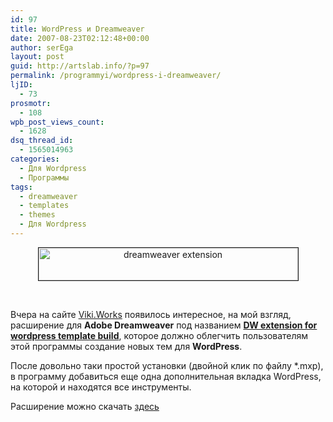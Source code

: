 ```yaml
---
id: 97
title: WordPress и Dreamweaver
date: 2007-08-23T02:12:48+00:00
author: serEga
layout: post
guid: http://artslab.info/?p=97
permalink: /programmyi/wordpress-i-dreamweaver/
ljID:
  - 73
prosmotr:
  - 108
wpb_post_views_count:
  - 1628
dsq_thread_id:
  - 1565014963
categories:
  - Для Wordpress
  - Программы
tags:
  - dreamweaver
  - templates
  - themes
  - Для Wordpress
---
```

<p style="text-align: center">
  <img src="http://artslab.info/wp-content/uploads/wordpress-dw-extension.png" title="dreamweaver extension" alt="dreamweaver extension" border="1" height="52" width="415" />
</p>

<p style="text-align: center">
  &nbsp;
</p>

Вчера на сайте <a href="http://www.vikiworks.com/" title="dreamweaver extension for template build" target="_blank">Viki.Works</a> появилось интересное, на мой взгляд, расширение для **Adobe Dreamweaver** под названием <a href="http://www.vikiworks.com/2007/08/22/dw-extension-for-wordpress-template-build/" title="расширения для dreamweaver" target="_blank"><strong>DW extension for wordpress template build</strong></a>, которое должно облегчить пользователям этой программы создание новых тем для **WordPress**.

После довольно таки простой установки (двойной клик по файлу *.mxp), в программу добавиться еще одна дополнительная вкладка WordPress, на которой и находятся все инструменты.

Расширение можно скачать <a href="http://www.vikiworks.com/2007/08/22/dw-extension-for-wordpress-template-build/" title="vikiworks" target="_blank">здесь</a>
